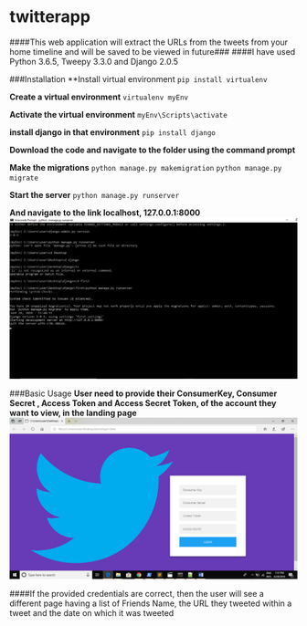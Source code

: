 # twitterapp
####This web application will extract the URLs from the tweets from your home timeline and will be saved to be viewed in future###
####I have used Python 3.6.5, Tweepy 3.3.0 and Django 2.0.5

###Installation
**Install virtual environment
`pip install virtualenv`

**Create a virtual environment**
`virtualenv myEnv`

**Activate the virtual environment**
`myEnv\Scripts\activate`

**install django in that environment**
`pip install django`

**Download the code and navigate to the folder using the command prompt**

**Make the migrations**
`python manage.py makemigration`
`python manage.py migrate`

**Start the server**
`python manage.py runserver`

**And navigate to the link localhost, 127.0.0.1:8000**
![alt text](./readImg/connectionLink.png)

###Basic Usage 
**User need to provide their ConsumerKey, Consumer Secret , Access Token and Access Secret Token, of the account they want to view, in the landing page**
![alt text](./readImg/landing.png)

####If the provided credentials are correct, then the user will see a different page having a list of Friends Name, the URL they tweeted within a tweet and the date on which it was tweeted



